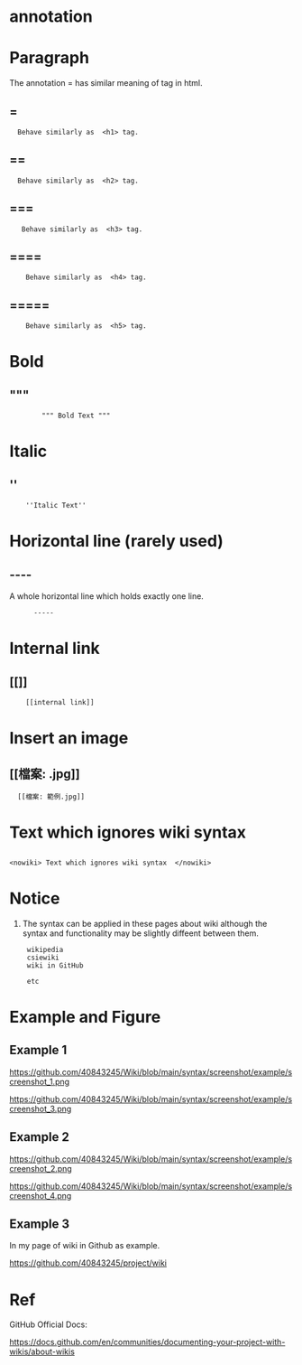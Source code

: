 # annotation

# Paragraph #
The annotation = has similar meaning of <h> tag in html.
## = ##
    
      Behave similarly as  <h1> tag.
  
## == ##
      
      Behave similarly as  <h2> tag.
## === ##

       Behave similarly as  <h3> tag.
## ==== ##
        
        Behave similarly as  <h4> tag.
## ===== ##
        
        Behave similarly as  <h5> tag.
  
# Bold #
## """ ## 
    
            """ Bold Text """
    
# Italic # 
## ''
    
        ''Italic Text''
    
# Horizontal line (rarely used)
## ----
A whole horizontal line which holds exactly one line.
    
          ----- 
    
# Internal link #
## [[]] 
    
        [[internal link]]
 
# Insert an image #
## [[檔案: .jpg]]
    
      [[檔案: 範例.jpg]]
    
# Text which ignores wiki syntax 
## <nowiki> </nowiki>
    
    <nowiki> Text which ignores wiki syntax  </nowiki>
    
# Notice
1. The syntax can be applied in these pages about wiki although the syntax and functionality may be slightly diffeent between them.
    
        wikipedia
        csiewiki
        wiki in GitHub
    
        etc
    
# Example and Figure

## Example 1
https://github.com/40843245/Wiki/blob/main/syntax/screenshot/example/screenshot_1.png
    
https://github.com/40843245/Wiki/blob/main/syntax/screenshot/example/screenshot_3.png

## Example 2
    
https://github.com/40843245/Wiki/blob/main/syntax/screenshot/example/screenshot_2.png
    
https://github.com/40843245/Wiki/blob/main/syntax/screenshot/example/screenshot_4.png
    
    
## Example 3
In my page of wiki in Github as example.
    
https://github.com/40843245/project/wiki

# Ref

GitHub Official Docs:
    
https://docs.github.com/en/communities/documenting-your-project-with-wikis/about-wikis

